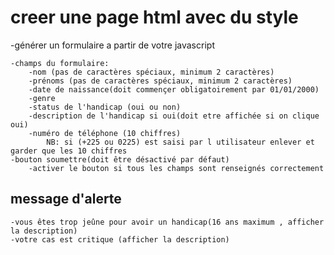 # creer une page html avec du style

-générer un formulaire a partir de votre javascript

    -champs du formulaire:
        -nom (pas de caractères spéciaux, minimum 2 caractères)
        -prénoms (pas de caractères spéciaux, minimum 2 caractères)
        -date de naissance(doit commençer obligatoirement par 01/01/2000)
        -genre
        -status de l'handicap (oui ou non)
        -description de l'handicap si oui(doit etre affichée si on clique oui)
        -numéro de téléphone (10 chiffres)
            NB: si (+225 ou 0225) est saisi par l utilisateur enlever et garder que les 10 chiffres 
    -bouton soumettre(doit être désactivé par défaut)
        -activer le bouton si tous les champs sont renseignés correctement
            
## message d'alerte

    -vous êtes trop jeûne pour avoir un handicap(16 ans maximum , afficher la description)
    -votre cas est critique (afficher la description)

    
        
    